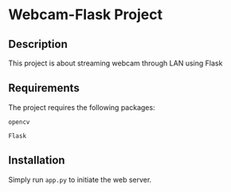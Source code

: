 # Webcam-Flask Project

## Description

This project is about streaming webcam through LAN using Flask

## Requirements

The project requires the following packages:

`opencv`

`Flask`
 
## Installation

Simply run `app.py` to initiate the web server.